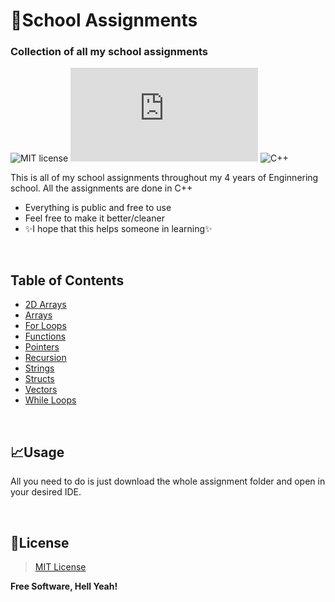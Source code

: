 # 📑School Assignments
### Collection of all my school assignments


![MIT license](https://img.shields.io/badge/License-MIT-blue?style=for-the-badge) [![Only 32 Kb](https://badge-size.herokuapp.com/Naereen/StrapDown.js/master/strapdown.min.js?style=for-the-badge&color=blue)](https://github.com/Naereen/StrapDown.js/blob/master/strapdown.min.js) ![C++](https://img.shields.io/badge/c++-%2300599C.svg?style=for-the-badge&logo=c%2B%2B&logoColor=white&color=blue)




This is all of my school assignments throughout my 4 years of Enginnering school. 
All the assignments are done in C++

- Everything is public and free to use 
- Feel free to make it better/cleaner
- ✨I hope that this helps someone in learning✨

</br>

## Table of Contents

- [2D Arrays](https://github.com/Daydream404/School-assignments/tree/main/Assignments/2D%20Arrays)
- [Arrays]()
- [For Loops]()
- [Functions]()
- [Pointers]()
- [Recursion]()
- [Strings]()
- [Structs]()
- [Vectors]()
- [While Loops](https://github.com/Daydream404/School-assignments/tree/main/Assignments/While%20Loops)

</br>

## 📈Usage

All you need to do is just download the whole assignment folder and open in your desired IDE.

</br>



## 📝License

>[MIT License][mit]

**Free Software, Hell Yeah!**

[mit]:https://dillinger.io/

